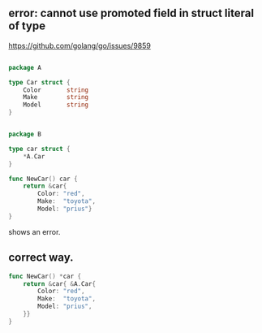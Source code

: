 ## error: cannot use promoted field in struct literal of type



https://github.com/golang/go/issues/9859





``` go

package A

type Car struct {
    Color       string
    Make        string
    Model       string
}

```

``` go

package B

type car struct {
    *A.Car
}

func NewCar() car {
    return &car{
        Color: "red",
        Make:  "toyota",
        Model: "prius"}
}

```

shows an error.



## correct way.
``` go
func NewCar() *car {
    return &car{ &A.Car{
        Color: "red",
        Make:  "toyota",
        Model: "prius",
    }}
}
```